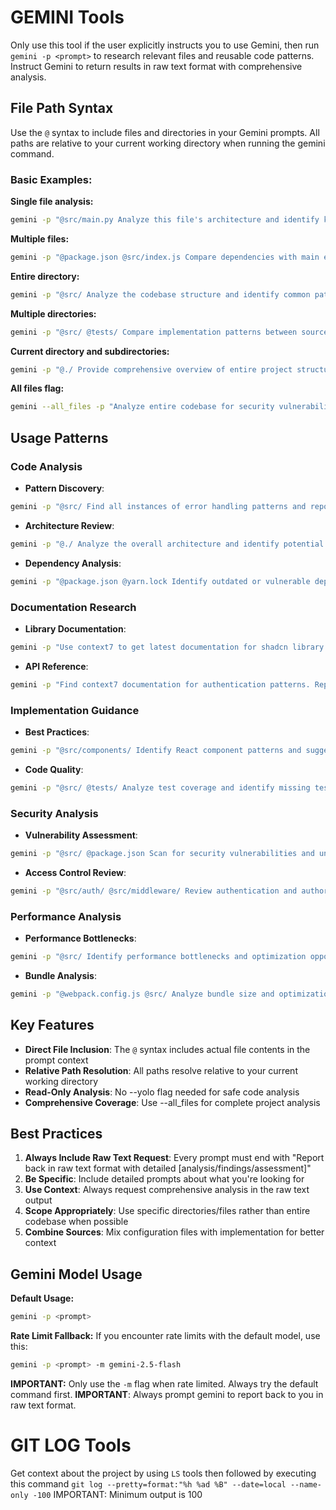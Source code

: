 # GEMINI Tools

Only use this tool if the user explicitly instructs you to use Gemini, then run `gemini -p <prompt>` to research relevant files and reusable code patterns. Instruct Gemini to return results in raw text format with comprehensive analysis.

## File Path Syntax

Use the `@` syntax to include files and directories in your Gemini prompts. All paths are relative to your current working directory when running the gemini command.

### Basic Examples:

**Single file analysis:**

```bash
gemini -p "@src/main.py Analyze this file's architecture and identify key patterns. Report back in raw text format with detailed findings."
```

**Multiple files:**

```bash
gemini -p "@package.json @src/index.js Compare dependencies with main entry point implementation. Report back in raw text format with detailed analysis."
```

**Entire directory:**

```bash
gemini -p "@src/ Analyze the codebase structure and identify common patterns. Report back in raw text format with comprehensive findings."
```

**Multiple directories:**

```bash
gemini -p "@src/ @tests/ Compare implementation patterns between source and test files. Report back in raw text format with detailed comparison."
```

**Current directory and subdirectories:**

```bash
gemini -p "@./ Provide comprehensive overview of entire project structure. Report back in raw text format with detailed breakdown."
```

**All files flag:**

```bash
gemini --all_files -p "Analyze entire codebase for security vulnerabilities. Report back in raw text format with detailed security assessment."
```

## Usage Patterns

### Code Analysis

- **Pattern Discovery**:

```bash
gemini -p "@src/ Find all instances of error handling patterns and report variations. Report back in raw text format with detailed examples and recommendations."
```

- **Architecture Review**:

```bash
gemini -p "@./ Analyze the overall architecture and identify potential improvements. Report back in raw text format with detailed architectural assessment."
```

- **Dependency Analysis**:

```bash
gemini -p "@package.json @yarn.lock Identify outdated or vulnerable dependencies. Report back in raw text format with detailed dependency report."
```

### Documentation Research

- **Library Documentation**:

```bash
gemini -p "Use context7 to get latest documentation for shadcn library. Report back in raw text format with detailed examples and usage patterns."
```

- **API Reference**:

```bash
gemini -p "Find context7 documentation for authentication patterns. Report back in raw text format with detailed API reference and implementation examples."
```

### Implementation Guidance

- **Best Practices**:

```bash
gemini -p "@src/components/ Identify React component patterns and suggest improvements. Report back in raw text format with detailed pattern analysis and recommendations."
```

- **Code Quality**:

```bash
gemini -p "@src/ @tests/ Analyze test coverage and identify missing test cases. Report back in raw text format with detailed testing assessment."
```

### Security Analysis

- **Vulnerability Assessment**:

```bash
gemini -p "@src/ @package.json Scan for security vulnerabilities and unsafe practices. Report back in raw text format with detailed security findings."
```

- **Access Control Review**:

```bash
gemini -p "@src/auth/ @src/middleware/ Review authentication and authorization implementation. Report back in raw text format with detailed security analysis."
```

### Performance Analysis

- **Performance Bottlenecks**:

```bash
gemini -p "@src/ Identify performance bottlenecks and optimization opportunities. Report back in raw text format with detailed performance analysis."
```

- **Bundle Analysis**:

```bash
gemini -p "@webpack.config.js @src/ Analyze bundle size and optimization potential. Report back in raw text format with detailed bundle assessment."
```

## Key Features

- **Direct File Inclusion**: The `@` syntax includes actual file contents in the prompt context
- **Relative Path Resolution**: All paths resolve relative to your current working directory
- **Read-Only Analysis**: No --yolo flag needed for safe code analysis
- **Comprehensive Coverage**: Use --all_files for complete project analysis

## Best Practices

1. **Always Include Raw Text Request**: Every prompt must end with "Report back in raw text format with detailed [analysis/findings/assessment]"
2. **Be Specific**: Include detailed prompts about what you're looking for
3. **Use Context**: Always request comprehensive analysis in the raw text output
4. **Scope Appropriately**: Use specific directories/files rather than entire codebase when possible
5. **Combine Sources**: Mix configuration files with implementation for better context

## Gemini Model Usage

**Default Usage:**

```bash
gemini -p <prompt>
```

**Rate Limit Fallback:**
If you encounter rate limits with the default model, use this:

```bash
gemini -p <prompt> -m gemini-2.5-flash
```

**IMPORTANT:** Only use the `-m` flag when rate limited. Always try the default command first.
**IMPORTANT**: Always prompt gemini to report back to you in raw text format.

# GIT LOG Tools

Get context about the project by using `LS` tools then followed by executing this command `git log --pretty=format:"%h %ad %B" --date=local --name-only -100`
IMPORTANT: Minimum output is 100
